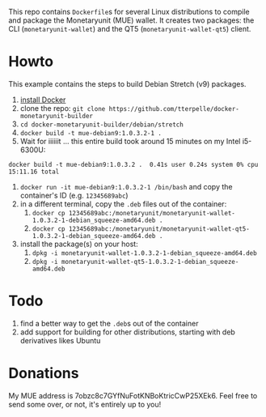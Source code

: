 This repo contains `Dockerfile`s for several Linux distributions to compile and package the Monetaryunit (MUE) wallet. It creates two packages: the CLI (`monetaryunit-wallet`) and the QT5 (`monetaryunit-wallet-qt5`) client.

# Howto
This example contains the steps to build Debian Stretch (v9) packages. 

1. [install Docker](https://docs.docker.com/engine/installation/linux/docker-ce/debian/)
1. clone the repo: `git clone https://github.com/tterpelle/docker-monetaryunit-builder`
1. `cd docker-monetaryunit-builder/debian/stretch`
1. `docker build -t mue-debian9:1.0.3.2-1 .`
1. Wait for iiiiiit ... this entire build took around 15 minutes on my Intel i5-6300U:
```
docker build -t mue-debian9:1.0.3.2 .  0.41s user 0.24s system 0% cpu 15:11.16 total
```
1. `docker run -it mue-debian9:1.0.3.2-1 /bin/bash` and copy the container's ID (e.g. `12345689abc`)
1. in a different terminal, copy the `.deb` files out of the container:
    1. `docker cp 12345689abc:/monetaryunit/monetaryunit-wallet-1.0.3.2-1-debian_squeeze-amd64.deb .`
    1. `docker cp 12345689abc:/monetaryunit/monetaryunit-wallet-qt5-1.0.3.2-1-debian_squeeze-amd64.deb .`
1. install the package(s) on your host:
    1. `dpkg -i monetaryunit-wallet-1.0.3.2-1-debian_squeeze-amd64.deb`
    1. `dpkg -i monetaryunit-wallet-qt5-1.0.3.2-1-debian_squeeze-amd64.deb`

# Todo
1. find a better way to get the `.deb`s out of the container
1. add support for building for other distributions, starting with deb derivatives likes Ubuntu

# Donations
My MUE address is 7obzc8c7GYfNuFotKNBoKtricCwP25XEk6. Feel free to send some over, or not, it's entirely up to you!
